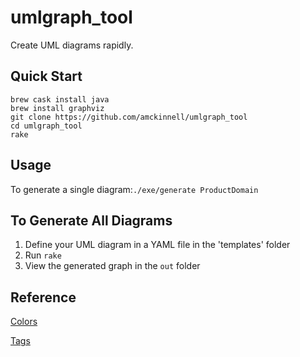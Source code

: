 # umlgraph_tool

Create UML diagrams rapidly.

## Quick Start

    brew cask install java
    brew install graphviz
    git clone https://github.com/amckinnell/umlgraph_tool
    cd umlgraph_tool
    rake


## Usage

To generate a single diagram:`./exe/generate ProductDomain`


## To Generate All Diagrams

1. Define your UML diagram in a YAML file in the 'templates' folder
2. Run `rake`
3. View the generated graph in the `out` folder


## Reference

[Colors](http://www.graphviz.org/doc/info/colors.html)

[Tags](http://www.spinellis.gr/umlgraph/doc/cd-model.html)
